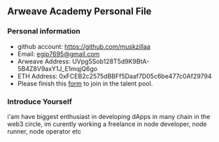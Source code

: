 ## Arweave Academy Personal File

### Personal information

- github account: https://github.com/muskzillaa
- Email: egip7695@gmail.com
- Arweave Address: UVpg5Sob128T5d9K9BtA-5B4Z8V9axY1J_E1mqjQ6go
- ETH Address: 0xFCEB2c2575dBBFf5Daaf7D05c6be477c0Af29794
- Please finish this [form](https://docs.google.com/forms/d/e/1FAIpQLSfWA5fIIcBgmRppm3jNz5vmf9Mai_QMVil-2pO4r7YKn_Zhtw/viewform?usp=sf_link) to join in the talent pool.

### Introduce Yourself
 i'am have biggest enthusiast in developing dApps in many chain in the web3 circle, im curently working a freelance in node developer, node runner, node operator etc
